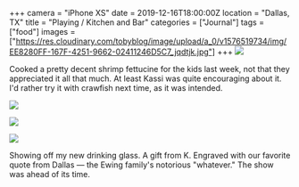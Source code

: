 +++
camera = "iPhone XS"
date = 2019-12-16T18:00:00Z
location = "Dallas, TX"
title = "Playing / Kitchen and Bar"
categories = ["Journal"]
tags = ["food"]
images = ["https://res.cloudinary.com/tobyblog/image/upload/a_0/v1576519734/img/EE8280FF-167F-4251-9662-02411246D5C7_jqdtjk.jpg"]
+++
![](https://res.cloudinary.com/tobyblog/image/upload/a_0/v1576519734/img/EE8280FF-167F-4251-9662-02411246D5C7_jqdtjk.jpg)
<!--more-->
Cooked a pretty decent shrimp fettucine for the kids last week, not that they appreciated it all that much. At least Kassi was quite encouraging about it. I'd rather try it with crawfish next time, as it was intended. 

![](https://res.cloudinary.com/tobyblog/image/upload/a_0/v1576519779/img/D6A43521-7AD3-4768-8930-12BBEC71B945_dk12wh.jpg)

![](https://res.cloudinary.com/tobyblog/image/upload/a_0/v1576519803/img/9F225898-81E6-47FC-B070-07C2078EA465_mdc9vw.jpg)

![](https://res.cloudinary.com/tobyblog/image/upload/a_0/v1576519828/img/77F0AA0B-9825-4999-AC47-D6085E5148AC_f8vvku.jpg)

Showing off my new drinking glass. A gift from K. Engraved with our favorite quote from Dallas — the Ewing family's notorious "whatever." The show was ahead of its time. 
